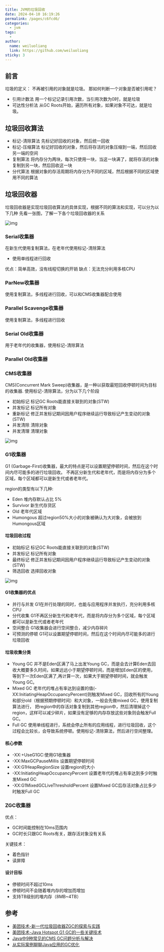 ```yaml
---
title: JVM的垃圾回收
date: 2024-04-10 16:19:26
permalink: /pages/c6fcd6/
categories:
  - jvm
tags:
  - 
author: 
  name: weiluoliang
  link: https://github.com/weiluoliang
sticky: 3
---
```




## 前言

垃圾的定义： 不再被引用的对象就是垃圾。
那如何判断一个对象是否被引用呢？

- 引用计数法 用一个标记记录引用次数，当引用次数为0时，就是垃圾
- 可达性分析法 从GC Roots开始，遍历所有对象，如果对象不可达，就是垃圾。

<!-- more -->

## 垃圾回收算法

- 标记-清除算法
  先标记好回收的对象，然后统一回收
- 标记-压缩算法
  标记好回收的对象，然后将存活的对象压缩到一端，然后回收另一端的空间
- 复制算法
  将内存分为两块，每次只使用一块，当这一块满了，就将存活的对象复制到另一块，然后回收这一块
- 分代算法
  根据对象的存活周期将内存分为不同的区域，然后根据不同的区域使用不同的算法

## 垃圾回收器

垃圾回收器是实现垃圾回收算法的具体实现，根据不同的算法和实现，可以分为以下几种 先看一张图，了解一下各个垃圾回收器的关系

![img](https://images.luoliang.top/jvm_%E5%9E%83%E5%9C%BE%E5%9B%9E%E6%94%B6%E6%9C%9F.png)

### Serial收集器

在新生代使用复制算法，在老年代使用标记-清除算法

- 使用单线程进行回收

优点：简单高效，没有线程切换的开销
缺点：无法充分利用多核CPU

### ParNew收集器

使用复制算法，多线程进行回收，可以和CMS收集器配合使用

### Parallel Scavenge收集器

使用复制算法，多线程进行回收

### Serial Old收集器

用于老年代的收集器，使用标记-清除算法

### Parallel Old收集器

### CMS收集器

CMS(Concurrent Mark Sweep)收集器，是一种以获取最短回收停顿时间为目标的收集器. 使用标记-清除算法，分为以下几个阶段

- 初始标记 标记GC Roots能直接关联到的对象(STW)
- 并发标记 标记所有对象
- 重新标记 修正并发标记期间因用户程序继续运行导致标记产生变动的对象(STW)
- 并发清除 清除对象
- 并发清理 清理对象

![img](https://images.luoliang.top/jvm_cms%E5%9E%83%E5%9C%BE%E5%9B%9E%E6%94%B6%E8%BF%87%E7%A8%8B.jpeg)

### G1收集器

G1 (Garbage-First)收集器，最大的特点是可以设置期望停顿时间，然后在这个时间内尽可能多的进行垃圾回收。 不再区分新生代和老年代，而是将内存分为多个区域，每个区域都可以是新生代或者老年代。

region的类型有以下几种:

- Eden 堆内存默认占比 5%
- Survivor 新生代存货区
- Old 老年代区域
- Humongous 超过region50%大小的对象被确认为大对象，会被放到Humongous区域

#### 垃圾回收过程

- 初始标记 标记GC Roots能直接关联到的对象(STW)
- 并发标记 标记所有对象
- 最终标记 修正并发标记期间因用户程序继续运行导致标记产生变动的对象(STW)
- 筛选回收 选择回收对象

![img](https://images.luoliang.top/jvm_g1_%E5%9E%83%E5%9C%BE%E5%9B%9E%E6%94%B6%E8%BF%87%E7%A8%8B.png)

#### G1收集器的优点

- 并行与并发 G1在并行处理的同时，也能与应用程序并发执行，充分利用多核CPU
- 分代收集 G1不再区分新生代和老年代，而是将内存分为多个区域，每个区域都可以是新生代或者老年代
- 空间整合 G1收集器会进行空间整合，减少内存碎片
- 可预测的停顿 G1可以设置期望停顿时间，然后在这个时间内尽可能多的进行垃圾回收

#### 垃圾收集分类

- Young GC
  并不是Eden区满了马上出发Young GC，而是会去计算Eden去回收大概要多久时间，如果远远小于期望停顿时间，而是增加Eden区的使用，等到下一次Eden区满了,再计算一次，如果大于期望停顿时间，就会触发Young GC。
- Mixed GC 老年代的堆占有率达到设置的值(-XX:InitiatingHeapOccupancyPercent)则触发Mixed GC，回收所有的Young和部分old（根据预期停顿时间）和大对象，一般会先做mixed GC，使用复制算法进行， 把region中的存活对象复制到其他region中，然后清理掉这个region，这样可以减少碎片，如果没有足够的内存存放这些对象则会触发Full GC。
- Full GC 使用单线程进行，系统会停止所有的应用线程，进行垃圾回收，这个过程会比较长，会导致系统停顿。使用标记-清除算法，然后进行空间整理。

#### 核心参数

- -XX:+UseG1GC:使用G1收集器
- -XX:MaxGCPauseMillis 设置期望停顿时间
- -XX:G1HeapRegionSize 设置region的大小
- -XX:InitiatingHeapOccupancyPercent 设置老年代的堆占有率达到多少时触发Mixed GC
- -XX:G1MixedGCLiveThresholdPercent 设置Mixed GC后存活对象占比多少时触发Full GC

### ZGC收集器

优点：

- GC时间能控制在10ms范围内
- GC时长只跟GC Roots有关，跟存活对象没有关系

关键技术：

- 着色指针
- 读屏障

#### 设计目标

- 停顿时间不超过10ms
- 停顿时间不会随着堆内存的增加而增加
- 支持TB级别的堆内存（8MB~4TB）

## 参考

- [美团技术-新一代垃圾回收器ZGC的探索与实践](https://tech.meituan.com/2020/08/06/new-zgc-practice-in-meituan.html)
- [美团技术-Java Hotspot G1 GC的一些关键技术](https://tech.meituan.com/2016/09/23/g1.html)
- [Java中9种常见的CMS GC问题分析与解决](https://tech.meituan.com/2020/11/12/java-9-cms-gc.html)
- [从实际案例聊聊Java应用的GC优化](https://tech.meituan.com/2017/12/29/jvm-optimize.html)

